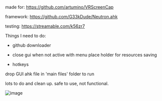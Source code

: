 made for: https://github.com/artumino/VRScreenCap

framework: https://github.com/G33kDude/Neutron.ahk

testing: https://streamable.com/k56zr7

Things I need to do:

- github downloader

- close gui when not active with menu place holder for resources saving

- hotkeys

drop GUI ahk file in  'main files' folder to run

lots to do and clean up. safe to use, not functional. 

![image](https://user-images.githubusercontent.com/98753696/184539503-bb4f8315-d38c-4668-a67c-45619350d7be.png)
